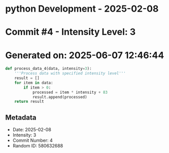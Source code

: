 ﻿# python Development - 2025-02-08
# Commit #4 - Intensity Level: 3
# Generated on: 2025-06-07 12:46:44
```python
def process_data_4(data, intensity=3):
    '''Process data with specified intensity level'''
    result = []
    for item in data:
        if item > 0:
            processed = item * intensity + 83
            result.append(processed)
    return result
```
## Metadata
- Date: 2025-02-08
- Intensity: 3
- Commit Number: 4
- Random ID: 580632688
